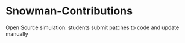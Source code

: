 # Snowman-Contributions
Open Source simulation: students submit patches to code and update manually
